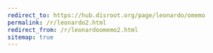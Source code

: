 ```yaml
---
redirect_to: https://hub.disroot.org/page/leonardo/omemo
permalink: /r/leonardo2.html
redirect_from: /r/leonardoomemo2.html
sitemap: true
---
```


